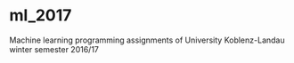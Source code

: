 # ml_2017
Machine learning programming assignments of University Koblenz-Landau winter semester 2016/17
